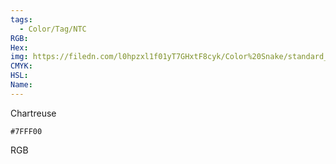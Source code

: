 ```yaml
---
tags:
  - Color/Tag/NTC
RGB:
Hex:
img: https://filedn.com/l0hpzxl1f01yT7GHxtF8cyk/Color%20Snake/standard_csv_to_svg//7FFF00.svg
CMYK:
HSL:
Name:
---
```

Chartreuse
```palette
#7FFF00
```
RGB
